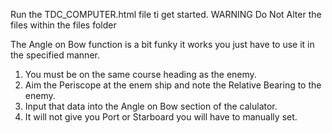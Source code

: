 Run the TDC_COMPUTER.html file ti get started.
WARNING Do Not Alter the files within the files folder

The Angle on Bow function is a bit funky it works you just have to use it in the specified manner.

1. You must be on the same course heading as the enemy.
2. Aim the Periscope at the enem ship and note the Relative Bearing to the enemy.
3. Input that data into the Angle on Bow section of the calulator.
4. It will not give you Port or Starboard you will have to manually set.